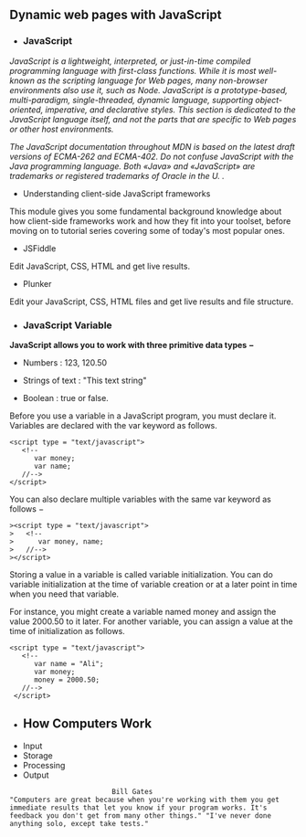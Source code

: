 

## Dynamic web pages with JavaScript

- ### JavaScript

*JavaScript is a lightweight, interpreted, or just-in-time compiled programming language with first-class functions. While it is most well-known as the scripting language for Web pages, many non-browser environments also use it, such as Node. JavaScript is a prototype-based, multi-paradigm, single-threaded, dynamic language, supporting object-oriented, imperative, and declarative styles. This section is dedicated to the JavaScript language itself, and not the parts that are specific to Web pages or other host environments.*

*The JavaScript documentation throughout MDN is based on the latest draft versions of ECMA-262 and ECMA-402. Do not confuse JavaScript with the Java programming language. Both «Java» and «JavaScript» are trademarks or registered trademarks of Oracle in the U. .*

* Understanding client-side JavaScript frameworks

This module gives you some fundamental background knowledge about how client-side frameworks work and how they fit into your toolset, before moving on to tutorial series covering some of today's most popular ones.

* JSFiddle

Edit JavaScript, CSS, HTML and get live results.

* Plunker

Edit your JavaScript, CSS, HTML files and get live results and file structure.


- ### JavaScript Variable


**JavaScript allows you to work with three primitive data types −**

* Numbers : 123, 120.50 

* Strings of text : "This text string" 

* Boolean : true or false.


Before you use a variable in a JavaScript program, you must declare it. Variables are declared with the var keyword as follows.
```
<script type = "text/javascript">
   <!--
      var money;
      var name;
   //-->
</script>
```
You can also declare multiple variables with the same var keyword as follows −
```
><script type = "text/javascript">
>   <!--
>      var money, name;
>   //-->
></script>
```
Storing a value in a variable is called variable initialization. You can do variable initialization at the time of variable creation or at a later point in time when you need that variable.

For instance, you might create a variable named money and assign the value 2000.50 to it later. For another variable, you can assign a value at the time of initialization as follows.
```
<script type = "text/javascript">
   <!--
      var name = "Ali";
      var money;
      money = 2000.50;
   //-->
 </script>
```

- ## How Computers Work

* Input
* Storage
* Processing
* Output

 ``` 
                          Bill Gates
 "Computers are great because when you're working with them you get immediate results that let you know if your program works. It's feedback you don't get from many other things." "I've never done anything solo, except take tests."  
 ``` 
